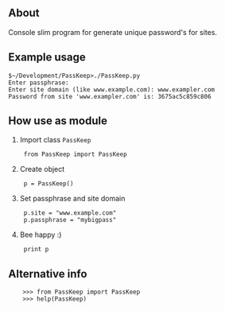 About
-----

Console slim program for generate unique password's for sites.

Example usage
-------------

	$~/Development/PassKeep>./PassKeep.py
	Enter passphrase:
	Enter site domain (like www.example.com): www.exampler.com
	Password from site 'www.exampler.com' is: 3675ac5c859c806

How use as module
-----------------

1. Import class `PassKeep`

		from PassKeep import PassKeep

2. Create object

		p = PassKeep()

3. Set passphrase and site domain

		p.site = "www.example.com"
		p.passphrase = "mybigpass"

4. Bee happy :)

		print p

Alternative info
----------------

		>>> from PassKeep import PassKeep
		>>> help(PassKeep)

